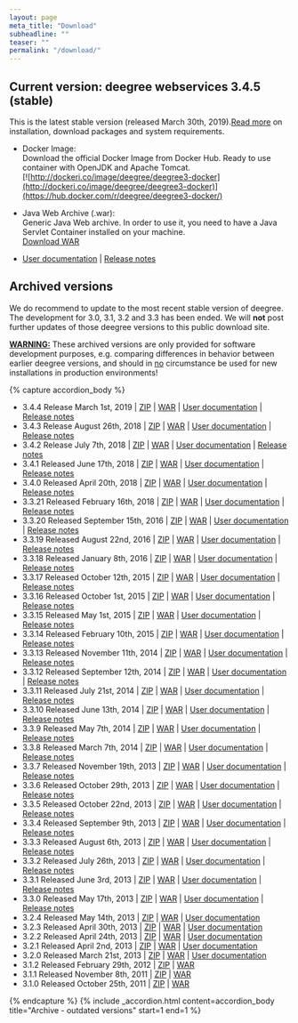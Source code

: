 ```yaml
---
layout: page
meta_title: "Download"
subheadline: ""
teaser: ""
permalink: "/download/"
---
```


## Current version: deegree webservices 3.4.5 (stable)

This is the latest stable version (released March 30th, 2019).[Read more](https://download.deegree.org/documentation/3.4.5/html/installation.html) on installation, download packages and system requirements.


* Docker Image:  
Download the official Docker Image from Docker Hub. Ready to use container with OpenJDK and Apache Tomcat.  
[![http://dockeri.co/image/deegree/deegree3-docker](http://dockeri.co/image/deegree/deegree3-docker)](https://hub.docker.com/r/deegree/deegree3-docker/)

* Java Web Archive (.war):  
Generic Java Web archive. In order to use it, you need to have a Java Servlet Container installed on your machine.  
[Download WAR](https://repo.deegree.org/content/repositories/public/org/deegree/deegree-webservices/3.4.5/deegree-webservices-3.4.5.war)

* [User documentation](https://download.deegree.org/documentation/3.4.5/html) &#124; [Release notes](https://github.com/deegree/deegree3/pulls?utf8=✓&amp;q=is:pr+is:closed+is:merged+milestone:3.4.5+)

## Archived versions

We do recommend to update to the most recent stable version of deegree. The development for 3.0, 3.1, 3.2 and 3.3 has been ended. We will **not** post further updates of those deegree versions to this public download site.

<span style="text-decoration: underline;">**WARNING:**</span> These archived versions are only provided for software development purposes, e.g. comparing differences in behavior between earlier deegree versions, and should in <span style="text-decoration: underline;">no</span> circumstance be used for new installations in production environments!

{% capture accordion_body %}
* 3.4.4 Release March 1st, 2019 &#124; [ZIP](http://repo.deegree.org/content/groups/public/org/deegree/deegree-webservices-tomcat-bundle/3.4.4/deegree-webservices-tomcat-bundle-3.4.4-distribution.zip) &#124; [WAR](https://repo.deegree.org/content/repositories/public/org/deegree/deegree-webservices/3.4.4/deegree-webservices-3.4.4.war) &#124; [User documentation](https://download.deegree.org/documentation/3.4.4/html) &#124; [Release notes](https://github.com/deegree/deegree3/pulls?q=is:pr+is:closed+is:merged+milestone:3.4.4)
* 3.4.3 Release August 26th, 2018 &#124; [ZIP](http://repo.deegree.org/content/groups/public/org/deegree/deegree-webservices-tomcat-bundle/3.4.3/deegree-webservices-tomcat-bundle-3.4.3-distribution.zip) &#124; [WAR](https://repo.deegree.org/content/repositories/public/org/deegree/deegree-webservices/3.4.3/deegree-webservices-3.4.3.war) &#124; [User documentation](https://download.deegree.org/documentation/3.4.3/html) &#124; [Release notes](https://github.com/deegree/deegree3/pulls?q=is:pr+is:closed+is:merged+milestone:3.4.3)
* 3.4.2 Release July 7th, 2018 &#124; [ZIP](http://repo.deegree.org/content/groups/public/org/deegree/deegree-webservices-tomcat-bundle/3.4.2/deegree-webservices-tomcat-bundle-3.4.2-distribution.zip) &#124; [WAR](https://repo.deegree.org/content/repositories/public/org/deegree/deegree-webservices/3.4.2/deegree-webservices-3.4.2.war) &#124; [User documentation](https://download.deegree.org/documentation/3.4.2/html) &#124; [Release notes](https://github.com/deegree/deegree3/pulls?q=is:pr+is:closed+is:merged+milestone:3.4.2)
* 3.4.1 Released June 17th, 2018 &#124; [ZIP](http://repo.deegree.org/content/groups/public/org/deegree/deegree-webservices-tomcat-bundle/3.4.1/deegree-webservices-tomcat-bundle-3.4.1-distribution.zip) &#124; [WAR](https://repo.deegree.org/content/repositories/public/org/deegree/deegree-webservices/3.4.1/deegree-webservices-3.4.1.war) &#124; [User documentation](https://download.deegree.org/documentation/3.4.1/html) &#124; [Release notes](https://github.com/deegree/deegree3/pulls?q=is:pr+is:closed+milestone:3.4.1)
* 3.4.0 Released April 20th, 2018 &#124; [ZIP](http://repo.deegree.org/content/groups/public/org/deegree/deegree-webservices-tomcat-bundle/3.4.0/deegree-webservices-tomcat-bundle-3.4.0-distribution.zip) &#124; [WAR](https://repo.deegree.org/content/repositories/public/org/deegree/deegree-webservices/3.4.0/deegree-webservices-3.4.0.war) &#124; [User documentation](https://download.deegree.org/documentation/3.4.0/html) &#124; [Release notes](https://github.com/deegree/deegree3/pulls?q=is:pr+is:closed+milestone:3.4+)
* 3.3.21 Released February 16th, 2018 &#124; [ZIP](https://repo.deegree.org/content/repositories/public/org/deegree/deegree-webservices/3.3.21/deegree-webservices-3.3.21.zip) &#124; [WAR](https://repo.deegree.org/content/repositories/public/org/deegree/deegree-webservices/3.3.21/deegree-webservices-3.3.21.war) &#124; [User documentation](https://download.deegree.org/documentation/3.3.21/html) &#124; [Release notes](https://github.com/deegree/deegree3/pulls?q=is:pr+is:closed+milestone:3.3.21)
* 3.3.20 Released September 15th, 2016 &#124; [ZIP](https://repo.deegree.org/content/repositories/public/org/deegree/deegree-webservices/3.3.20/deegree-webservices-3.3.20.zip) &#124; [WAR](https://repo.deegree.org/content/repositories/public/org/deegree/deegree-webservices/3.3.20/deegree-webservices-3.3.20.war) &#124; [User documentation](https://download.deegree.org/documentation/3.3.20/html) &#124; [Release notes](https://github.com/deegree/deegree3/pulls?q=is:pr+is:closed+milestone:3.3.20)
* 3.3.19 Released August 22nd, 2016 &#124; [ZIP](https://repo.deegree.org/content/repositories/public/org/deegree/deegree-webservices/3.3.19/deegree-webservices-3.3.19.zip) &#124; [WAR](https://repo.deegree.org/content/repositories/public/org/deegree/deegree-webservices/3.3.19/deegree-webservices-3.3.19.war) &#124; [User documentation](https://download.deegree.org/documentation/3.3.19/html) &#124; [Release notes](https://github.com/deegree/deegree3/pulls?q=is:pr+is:closed+milestone:3.3.19)
* 3.3.18 Released January 8th, 2016 &#124; [ZIP](https://repo.deegree.org/content/repositories/public/org/deegree/deegree-webservices/3.3.18/deegree-webservices-3.3.18.zip) &#124; [WAR](https://repo.deegree.org/content/repositories/public/org/deegree/deegree-webservices/3.3.18/deegree-webservices-3.3.18.war) &#124; [User documentation](https://download.deegree.org/documentation/3.3.18/html) &#124; [Release notes](https://github.com/deegree/deegree3/pulls?q=is:pr+is:closed+milestone:3.3.18)
* 3.3.17 Released October 12th, 2015 &#124; [ZIP](https://repo.deegree.org/content/repositories/public/org/deegree/deegree-webservices/3.3.17/deegree-webservices-3.3.17.zip) &#124; [WAR](https://repo.deegree.org/content/repositories/public/org/deegree/deegree-webservices/3.3.17/deegree-webservices-3.3.17.war) &#124; [User documentation](https://download.deegree.org/documentation/3.3.17/html) &#124; [Release notes](https://github.com/deegree/deegree3/pulls?q=is:pr+is:closed+milestone:3.3.17)
* 3.3.16 Released October 1st, 2015 &#124; [ZIP](https://repo.deegree.org/content/repositories/public/org/deegree/deegree-webservices/3.3.16/deegree-webservices-3.3.16.zip) &#124; [WAR](https://repo.deegree.org/content/repositories/public/org/deegree/deegree-webservices/3.3.16/deegree-webservices-3.3.16.war) &#124; [User documentation](https://download.deegree.org/documentation/3.3.16/html) &#124; [Release notes](https://github.com/deegree/deegree3/pulls?q=is:pr+is:closed+milestone:3.3.16)
* 3.3.15 Released May 1st, 2015 &#124; [ZIP](https://repo.deegree.org/content/repositories/public/org/deegree/deegree-webservices/3.3.15/deegree-webservices-3.3.15.zip) &#124; [WAR](https://repo.deegree.org/content/repositories/public/org/deegree/deegree-webservices/3.3.15/deegree-webservices-3.3.15.war) &#124; [User documentation](https://download.deegree.org/documentation/3.3.15/html) &#124; [Release notes](https://github.com/deegree/deegree3/pulls?q=is:pr+is:closed+milestone:3.3.15)
* 3.3.14 Released February 10th, 2015 &#124; [ZIP](https://repo.deegree.org/content/repositories/public/org/deegree/deegree-webservices/3.3.14/deegree-webservices-3.3.14.zip) &#124; [WAR](https://repo.deegree.org/content/repositories/public/org/deegree/deegree-webservices/3.3.14/deegree-webservices-3.3.14.war) &#124; [User documentation](https://download.deegree.org/documentation/3.3.14/html) &#124; [Release notes](https://github.com/deegree/deegree3/pulls?q=is:pr+is:closed+milestone:3.3.14)
* 3.3.13 Released November 11th, 2014 &#124; [ZIP](https://repo.deegree.org/content/repositories/public/org/deegree/deegree-webservices/3.3.13/deegree-webservices-3.3.13.zip) &#124; [WAR](https://repo.deegree.org/content/repositories/public/org/deegree/deegree-webservices/3.3.13/deegree-webservices-3.3.13.war) &#124; [User documentation](https://download.deegree.org/documentation/3.3.13/html) &#124; [Release notes](https://github.com/deegree/deegree3/pulls?q=is:pr+is:closed+milestone:3.3.13)
* 3.3.12 Released September 12th, 2014 &#124; [ZIP](https://repo.deegree.org/content/repositories/public/org/deegree/deegree-webservices/3.3.12/deegree-webservices-3.3.12.zip) &#124; [WAR](https://repo.deegree.org/content/repositories/public/org/deegree/deegree-webservices/3.3.12/deegree-webservices-3.3.12.war) &#124; [User documentation](https://download.deegree.org/documentation/3.3.12/html) &#124; [Release notes](https://github.com/deegree/deegree3/pulls?q=is:pr+is:closed+milestone:3.3.12)
* 3.3.11 Released July 21st, 2014 &#124; [ZIP](https://repo.deegree.org/content/repositories/public/org/deegree/deegree-webservices/3.3.11/deegree-webservices-3.3.11.zip) &#124; [WAR](https://repo.deegree.org/content/repositories/public/org/deegree/deegree-webservices/3.3.11/deegree-webservices-3.3.11.war) &#124; [User documentation](https://download.deegree.org/documentation/3.3.11/html) &#124; [Release notes](https://github.com/deegree/deegree3/pulls?q=is:pr+is:closed+milestone:3.3.11)
* 3.3.10 Released June 13th, 2014 &#124; [ZIP](https://repo.deegree.org/content/repositories/public/org/deegree/deegree-webservices/3.3.10/deegree-webservices-3.3.10.zip) &#124; [WAR](https://repo.deegree.org/content/repositories/public/org/deegree/deegree-webservices/3.3.10/deegree-webservices-3.3.10.war) &#124; [User documentation](https://download.deegree.org/documentation/3.3.10/html) &#124; [Release notes](https://github.com/deegree/deegree3/pulls?q=is:pr+is:closed+milestone:3.3.10)
* 3.3.9  Released May 7th, 2014 &#124; [ZIP](https://repo.deegree.org/content/repositories/public/org/deegree/deegree-webservices/3.3.9/deegree-webservices-3.3.9.zip) &#124; [WAR](https://repo.deegree.org/content/repositories/public/org/deegree/deegree-webservices/3.3.9/deegree-webservices-3.3.9.war) &#124; [User documentation](https://download.deegree.org/documentation/3.3.9/html) &#124; [Release notes](https://github.com/deegree/deegree3/pulls?q=is:pr+is:closed+milestone:3.3.9)
* 3.3.8  Released March 7th, 2014 &#124; [ZIP](https://repo.deegree.org/content/repositories/public/org/deegree/deegree-webservices/3.3.8/deegree-webservices-3.3.8.zip) &#124; [WAR](https://repo.deegree.org/content/repositories/public/org/deegree/deegree-webservices/3.3.8/deegree-webservices-3.3.8.war) &#124; [User documentation](https://download.deegree.org/documentation/3.3.8/html) &#124; [Release notes](https://github.com/deegree/deegree3/pulls?q=is:pr+is:closed+milestone:3.3.8)
* 3.3.7  Released November 19th, 2013 &#124; [ZIP](https://repo.deegree.org/content/repositories/public/org/deegree/deegree-webservices/3.3.7/deegree-webservices-3.3.7.zip) &#124; [WAR](https://repo.deegree.org/content/repositories/public/org/deegree/deegree-webservices/3.3.7/deegree-webservices-3.3.7.war) &#124; [User documentation](https://download.deegree.org/documentation/3.3.7/html) &#124; [Release notes](https://github.com/deegree/deegree3/pulls?q=is:pr+is:closed+milestone:3.3.7)
* 3.3.6  Released October 29th, 2013 &#124; [ZIP](https://repo.deegree.org/content/repositories/public/org/deegree/deegree-webservices/3.3.6/deegree-webservices-3.3.6.zip) &#124; [WAR](https://repo.deegree.org/content/repositories/public/org/deegree/deegree-webservices/3.3.6/deegree-webservices-3.3.6.war) &#124; [User documentation](https://download.deegree.org/documentation/3.3.6/html) &#124; [Release notes](https://github.com/deegree/deegree3/pulls?q=is:pr+is:closed+milestone:3.3.6)
* 3.3.5  Released October 22nd, 2013 &#124; [ZIP](https://repo.deegree.org/content/repositories/public/org/deegree/deegree-webservices/3.3.5/deegree-webservices-3.3.5.zip) &#124; [WAR](https://repo.deegree.org/content/repositories/public/org/deegree/deegree-webservices/3.3.5/deegree-webservices-3.3.5.war) &#124; [User documentation](https://download.deegree.org/documentation/3.3.5/html) &#124; [Release notes](https://github.com/deegree/deegree3/pulls?q=is:pr+is:closed+milestone:3.3.5)
* 3.3.4  Released September 9th, 2013 &#124; [ZIP](https://repo.deegree.org/content/repositories/public/org/deegree/deegree-webservices/3.3.4/deegree-webservices-3.3.4.zip) &#124; [WAR](https://repo.deegree.org/content/repositories/public/org/deegree/deegree-webservices/3.3.4/deegree-webservices-3.3.4.war) &#124; [User documentation](https://download.deegree.org/documentation/3.3.4/html) &#124; [Release notes](https://github.com/deegree/deegree3/pulls?q=is:pr+is:closed+milestone:3.3.4)
* 3.3.3  Released August 6th, 2013 &#124; [ZIP](https://repo.deegree.org/content/repositories/public/org/deegree/deegree-webservices/3.3.3/deegree-webservices-3.3.3.zip) &#124; [WAR](https://repo.deegree.org/content/repositories/public/org/deegree/deegree-webservices/3.3.3/deegree-webservices-3.3.3.war) &#124; [User documentation](https://download.deegree.org/documentation/3.3.3/html) &#124; [Release notes](https://github.com/deegree/deegree3/pulls?q=is:pr+is:closed+milestone:3.3.3)
* 3.3.2  Released July 26th, 2013 &#124; [ZIP](https://repo.deegree.org/content/repositories/public/org/deegree/deegree-webservices/3.3.2/deegree-webservices-3.3.2.zip) &#124; [WAR](https://repo.deegree.org/content/repositories/public/org/deegree/deegree-webservices/3.3.2/deegree-webservices-3.3.2.war) &#124; [User documentation](https://download.deegree.org/documentation/3.3.2/html) &#124; [Release notes](https://github.com/deegree/deegree3/pulls?q=is:pr+is:closed+milestone:3.3.2)
* 3.3.1  Released June 3rd, 2013 &#124; [ZIP](https://repo.deegree.org/content/repositories/public/org/deegree/deegree-webservices/3.3.1/deegree-webservices-3.3.1.zip) &#124; [WAR](https://repo.deegree.org/content/repositories/public/org/deegree/deegree-webservices/3.3.1/deegree-webservices-3.3.1.war) &#124; [User documentation](https://download.deegree.org/documentation/3.3.1/html) &#124; [Release notes](https://github.com/deegree/deegree3/pulls?q=is:pr+is:closed+milestone:3.3.1)
* 3.3.0  Released May 17th, 2013 &#124; [ZIP](https://repo.deegree.org/content/repositories/public/org/deegree/deegree-webservices/3.3.0/deegree-webservices-3.3.0.zip) &#124; [WAR](https://repo.deegree.org/content/repositories/public/org/deegree/deegree-webservices/3.3.0/deegree-webservices-3.3.0.war) &#124; [User documentation](https://download.deegree.org/documentation/3.3.0/html) &#124; [Release notes](https://github.com/deegree/deegree3/pulls?q=is:pr+is:closed+milestone:3.3)
* 3.2.4  Released May 14th, 2013 &#124; [ZIP](https://repo.deegree.org/content/repositories/public/org/deegree/deegree-webservices/3.2.4/deegree-webservices-3.2.4.zip) &#124; [WAR](https://repo.deegree.org/content/repositories/public/org/deegree/deegree-webservices/3.2.4/deegree-webservices-3.2.4.war) &#124; [User documentation](https://download.deegree.org/documentation/3.2.4/html) 
* 3.2.3  Released April 30th, 2013 &#124; [ZIP](https://repo.deegree.org/content/repositories/public/org/deegree/deegree-webservices/3.2.3/deegree-webservices-3.2.3.zip) &#124; [WAR](https://repo.deegree.org/content/repositories/public/org/deegree/deegree-webservices/3.2.3/deegree-webservices-3.2.3.war) &#124; [User documentation](https://download.deegree.org/documentation/3.2.3/html)
* 3.2.2  Released April 24th, 2013 &#124; [ZIP](https://repo.deegree.org/content/repositories/public/org/deegree/deegree-webservices/3.2.2/deegree-webservices-3.2.2.zip) &#124; [WAR](https://repo.deegree.org/content/repositories/public/org/deegree/deegree-webservices/3.2.2/deegree-webservices-3.2.2.war) &#124; [User documentation](https://download.deegree.org/documentation/3.2.2/html) 
* 3.2.1  Released April 2nd, 2013 &#124; [ZIP](https://repo.deegree.org/content/repositories/public/org/deegree/deegree-webservices/3.2.1/deegree-webservices-3.2.1.zip) &#124; [WAR](https://repo.deegree.org/content/repositories/public/org/deegree/deegree-webservices/3.2.1/deegree-webservices-3.2.1.war) &#124; [User documentation](https://download.deegree.org/documentation/3.2.1/html)
* 3.2.0  Released March 21st, 2013 &#124; [ZIP](https://repo.deegree.org/content/repositories/public/org/deegree/deegree-webservices/3.2.0/deegree-webservices-3.2.0.zip) &#124; [WAR](https://repo.deegree.org/content/repositories/public/org/deegree/deegree-webservices/3.2.0/deegree-webservices-3.2.0.war) &#124; [User documentation](https://download.deegree.org/documentation/3.2.0/html)
* 3.1.2  Released February 29th, 2012 &#124; [ZIP](https://repo.deegree.org/content/repositories/public/org/deegree/deegree-webservices/3.1.2/deegree-webservices-3.1.2.zip) &#124; [WAR](https://repo.deegree.org/content/repositories/public/org/deegree/deegree-webservices/3.1.2/deegree-webservices-3.1.2.war)
* 3.1.1  Released November 8th, 2011 &#124; [ZIP](https://repo.deegree.org/content/repositories/public/org/deegree/deegree-webservices/3.1.1/deegree-webservices-3.1.1.zip) &#124; [WAR](https://repo.deegree.org/content/repositories/public/org/deegree/deegree-webservices/3.1.1/deegree-webservices-3.1.1.war)
* 3.1.0  Released October 25th, 2011 &#124; [ZIP](https://repo.deegree.org/content/repositories/public/org/deegree/deegree-webservices/3.1.0/deegree-webservices-3.1.0.zip) &#124; [WAR](https://repo.deegree.org/content/repositories/public/org/deegree/deegree-webservices/3.1.0/deegree-webservices-3.1.0.war)

{% endcapture %}
{% include _accordion.html content=accordion_body title="Archive - outdated versions" start=1 end=1 %}
